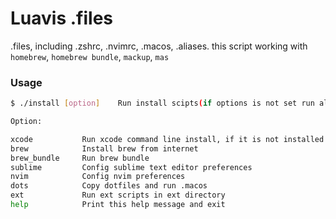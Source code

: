 # Luavis .files

.files, including .zshrc, .nvimrc, .macos, .aliases. this script working with
```homebrew```, ```homebrew bundle```, ```mackup```, ```mas```

### Usage
```sh
$ ./install [option]    Run install scipts(if options is not set run all scripts)

Option:

xcode           Run xcode command line install, if it is not installed
brew            Install brew from internet
brew_bundle     Run brew bundle
sublime         Config sublime text editor preferences
nvim            Config nvim preferences
dots            Copy dotfiles and run .macos
ext             Run ext scripts in ext directory
help            Print this help message and exit

```
